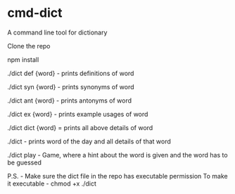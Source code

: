 # cmd-dict

A command line tool for dictionary

Clone the repo

npm install

./dict def {word} - prints definitions of word

./dict syn {word} - prints synonyms of word

./dict ant {word} - prints antonyms of word

./dict ex {word} - prints example usages of word

./dict dict {word} = prints all above details of word

./dict - prints word of the day and all details of that word

./dict play - Game, where a hint about the word is given and the word has to be guessed

P.S. - Make sure the dict file in the repo has executable permission
To make it executable - chmod +x ./dict
